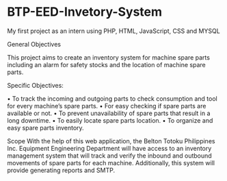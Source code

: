 # BTP-EED-Invetory-System
My first project as an intern using PHP, HTML, JavaScript, CSS and MYSQL

General Objectives

This project aims to create an inventory system for machine spare parts including an alarm for safety stocks and the location of machine spare parts.

Specific Objectives:

•	To track the incoming and outgoing parts to check consumption and tool for every machine’s spare parts.
•	For easy checking if spare parts are available or not.
•	To prevent unavailability of spare parts that result in a long downtime.
•	To easily locate spare parts location.
•	To organize and easy spare parts inventory.

Scope
	With the help of this web application, the Belton Totoku Philippines Inc. Equipment Engineering Department will have access to an inventory management system that will track and verify the inbound and outbound movements of spare parts for each machine. Additionally, this system will provide generating reports and SMTP.
